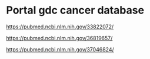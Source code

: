 <!-- GETTING STARTED -->
# Portal gdc cancer database 
https://pubmed.ncbi.nlm.nih.gov/33822072/


https://pubmed.ncbi.nlm.nih.gov/36819657/


https://pubmed.ncbi.nlm.nih.gov/37046824/




